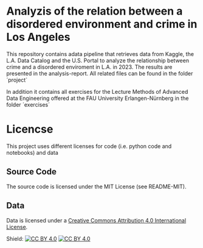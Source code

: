 # Analyzis of the relation between a disordered environment and crime in Los Angeles
This repository contains adata pipeline that retrieves data from Kaggle, the L.A. Data Catalog and the U.S. Portal to analyze the relationship between crime and a disordered enviroment in L.A. in 2023.
The results are presented in the analysis-report. All related files can be found in the folder ´project`

In addition it contains all exercises for the Lecture Methods of Advanced Data Engineering offered at the FAU University Erlangen-Nürnberg in the folder ´exercises´

# Licencse
This project uses different licenses for code (i.e. python code and notebooks) and data

## Source Code 
The source code is licensed under the MIT License (see README-MIT).

## Data 

Data is licensed  under a 
[Creative Commons Attribution 4.0 International License][cc-by].

Shield: [![CC BY 4.0][cc-by-shield]][cc-by]
[![CC BY 4.0][cc-by-image]][cc-by]

[cc-by]: http://creativecommons.org/licenses/by/4.0/
[cc-by-image]: https://i.creativecommons.org/l/by/4.0/88x31.png
[cc-by-shield]: https://img.shields.io/badge/License-CC%20BY%204.0-lightgrey.svg
